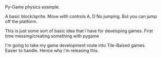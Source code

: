 Py-Game physics example.

A basic block/sprite. 
Move with controls A, D
No jumping. But you can jump off the platform.

This is just some sort of basic idea that I have for developing games. 
First time messing/creating something with pygame

I'm going to take my game development route into Tile-Baised games. Easier to handle.
Hence why i'm releasing this.
